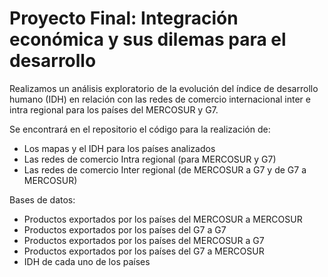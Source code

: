 # Proyecto Final: Integración económica y sus dilemas para el desarrollo

Realizamos un análisis exploratorio de la evolución del índice de desarrollo humano (IDH) en relación con las redes de comercio internacional inter e intra regional para los países del MERCOSUR y G7. 

Se encontrará en el repositorio el código para la realización de: 

- Los mapas y el IDH para los países analizados 
- Las redes de comercio Intra regional (para MERCOSUR y G7) 
- Las redes de comercio Inter regional (de MERCOSUR a G7 y de G7 a MERCOSUR)

Bases de datos: 
- Productos exportados por los países del MERCOSUR a MERCOSUR 
- Productos exportados por los países del G7 a G7
- Productos exportados por los países del MERCOSUR a G7
- Productos exportados por los países del G7 a MERCOSUR
- IDH de cada uno de los países


